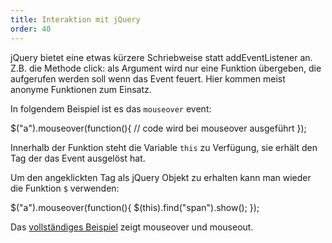```yaml
---
title: Interaktion mit jQuery
order: 40
---
```

jQuery bietet eine etwas kürzere Schriebweise statt addEventListener an. Z.B. die Methode click: als Argument wird nur eine Funktion übergeben, die aufgerufen werden soll wenn das Event feuert. Hier kommen meist anonyme Funktionen zum Einsatz.

In folgendem Beispiel ist es das `mouseover` event:

<javascript>
$("a").mouseover(function(){
  // code wird bei mouseover ausgeführt
});
</javascript>

Innerhalb der Funktion steht die Variable `this` zu Verfügung, sie erhält 
den Tag der das Event ausgelöst hat.  

Um den angeklickten Tag als jQuery Objekt zu erhalten kann man wieder
die Funktion `$` verwenden:

<javascript>
$("a").mouseover(function(){
  $(this).find("span").show();
});
</javascript>

Das [vollständiges Beispiel](/images/mouseover.html) zeigt mouseover und
mouseout.

